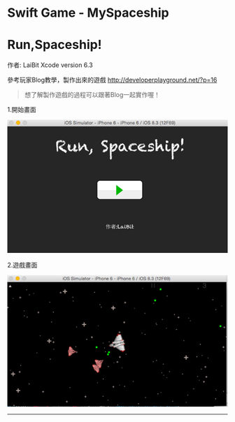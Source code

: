 # Swift Game - MySpaceship
Run,Spaceship!
====================
作者: LaiBit
Xcode version 6.3

參考玩家Blog教學，製作出來的遊戲
http://developerplayground.net/?p=16

> 想了解製作遊戲的過程可以跟著Blog一起實作喔！


1.開始畫面

![screenshot](https://raw.githubusercontent.com/ghostwolf90/MySpaceship/master/image/index.png)

2.遊戲畫面

![screenshot](https://raw.githubusercontent.com/ghostwolf90/MySpaceship/master/image/GameView.png)

--------------------------
